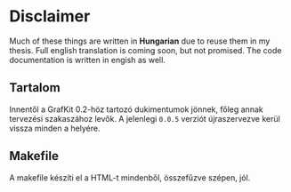 # Disclaimer
Much of these things are written in **Hungarian** due to reuse them in my thesis. Full english translation is coming soon, but not promised. The code documentation is written in engish as well.

## Tartalom
Innentől a GrafKit 0.2-höz tartozó dukimentumok jönnek, főleg annak tervezési szakaszához levők. A jelenlegi `0.0.5` verziót újraszervezve kerül vissza minden a helyére. 

## Makefile 
A makefile készíti el a HTML-t mindenből, összefűzve szépen, jól. 